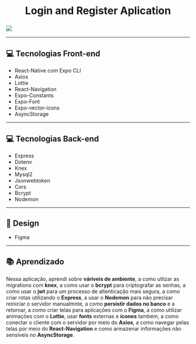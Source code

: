 <h1 align='center'>Login and Register Aplication</h1>

<h3>
    <img src='src/assets/login-and-register-video.gif'>
</h3>

---

## 💻 Tecnologias Front-end

- React-Native com Expo CLI
- Axios
- Lottie
- React-Navigation
- Expo-Constants
- Expo-Font
- Expo-vector-icons
- AsyncStorage

---

## 💻 Tecnologias Back-end

- Express
- Dotenv
- Knex
- Mysql2
- Jsonwebtoken
- Cors
- Bcrypt
- Nodemon

---

## 🎨 Design

- Figma

---

## 📚 Aprendizado

Nessa aplicação, aprendi sobre **váriveis de ambiente**, a como utlizar as migrations com **knex**, a como usar o **bcrypt** para criptografar as senhas, a como usar o **jwt** para um processo de altenticação mais segura, a como criar rotas utilizando o **Express**, a usar o **Nodemon** para não precisar reiniciar o servidor manualmnte, a como **persistir dados no banco** e a retornar, a como criar telas para aplicações com o **Figma**, a como utilizar animações com o **Lottie**, usar **fonts** externas e **ícones** também, a como conectar o cliente com o servidor por meio do **Axios**, a como navegar pelas telas por meio do **React-Navigation** e como armazenar informações não sensíveis no **AsyncStorage**. 




